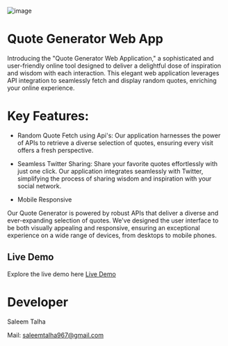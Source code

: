 ![image](https://github.com/Saleem-Talha/Final-Portfolio/assets/121040503/73583b47-ab6e-44bd-be00-be02615a9e5e)


# Quote Generator Web App

Introducing the "Quote Generator Web Application," a sophisticated and user-friendly online tool designed to deliver a delightful dose of inspiration and wisdom with each interaction. This elegant web application leverages API integration to seamlessly fetch and display random quotes, enriching your online experience.

# Key Features:

- Random Quote Fetch using Api's: Our application harnesses the power of APIs to retrieve a diverse selection of quotes, ensuring every visit offers a fresh perspective.

- Seamless Twitter Sharing: Share your favorite quotes effortlessly with just one click. Our application integrates seamlessly with Twitter, simplifying the process of sharing wisdom and inspiration with your social network.

- Mobile Responsive

Our Quote Generator is powered by robust APIs that deliver a diverse and ever-expanding selection of quotes. We've designed the user interface to be both visually appealing and responsive, ensuring an exceptional experience on a wide range of devices, from desktops to mobile phones.

## Live Demo

Explore the live demo here [Live Demo](https://saleem-talha.github.io/Quote-Generator-Web-App/)

# Developer
Saleem Talha

Mail:  [saleemtalha967@gmail.com](https://mail.google.com/mail/u/0/#inbox?compose=GTvVlcSKhcBvzTMFXqQSFLsWHJzhKjzFjgQLzZcGHzqNjrnhFLbtNwpRHCNMLQllFBdnKvDkWQwxK)  

 

